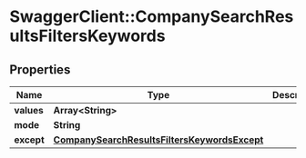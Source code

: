 # SwaggerClient::CompanySearchResultsFiltersKeywords

## Properties
Name | Type | Description | Notes
------------ | ------------- | ------------- | -------------
**values** | **Array&lt;String&gt;** |  | [optional] 
**mode** | **String** |  | [optional] 
**except** | [**CompanySearchResultsFiltersKeywordsExcept**](CompanySearchResultsFiltersKeywordsExcept.md) |  | [optional] 


